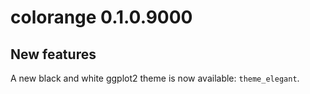 # colorange 0.1.0.9000

## New features

A new black and white ggplot2 theme is now available: `theme_elegant`.
